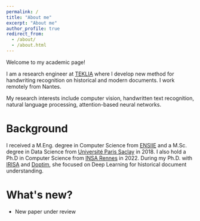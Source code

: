 ```yaml
---
permalink: /
title: "About me"
excerpt: "About me"
author_profile: true
redirect_from: 
  - /about/
  - /about.html
---
```


Welcome to my academic page! 

I am a research engineer at [TEKLIA](https://teklia.com/) where I develop new method for handwriting recognition on historical and modern documents. I work remotely from Nantes.

My research interests include computer vision, handwritten text recognition, natural language processing, attention-based neural networks.

Background
======
I received a M.Eng. degree in Computer Science from [ENSIIE](https://www.ensiie.fr/) and a M.Sc. degree in Data Science from [Université Paris Saclay](https://www.universite-paris-saclay.fr/formation/master/electronique-energie-electrique-automatique/m2-traitement-de-linformation-et-exploitation-donnees) in 2018. 
I also hold a Ph.D in Computer Science from [INSA Rennes](https://www.insa-rennes.fr/) in 2022. During my Ph.D. with [IRISA](https://www.irisa.fr/) and [Doptim](https://doptim.eu/), she focused on Deep Learning for historical document understanding. 

What's new?
======
* New paper under review 
